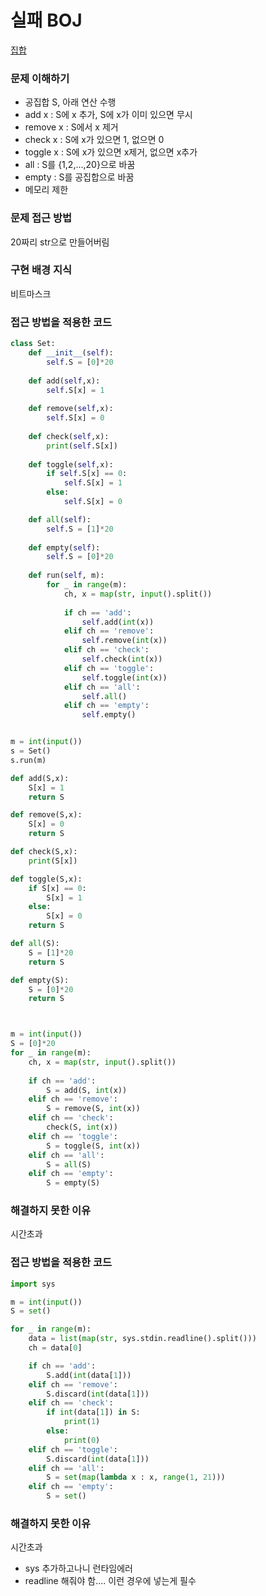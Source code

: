 # 실패 BOJ
[집합](https://www.acmicpc.net/problem/11723)

### 문제 이해하기
- 공집합 S, 아래 연산 수행
- add x : S에 x 추가, S에 x가 이미 있으면 무시
- remove x : S에서 x 제거
- check x : S에 x가 있으면 1, 없으면 0
- toggle x : S에 x가 있으면 x제거, 없으면 x추가
- all : S를 {1,2,...,20}으로 바꿈
- empty : S를 공집합으로 바꿈
- 메모리 제한

### 문제 접근 방법
20짜리 str으로 만들어버림

### 구현 배경 지식
비트마스크
### 접근 방법을 적용한 코드
```python
class Set:
    def __init__(self):
        self.S = [0]*20
    
    def add(self,x):
        self.S[x] = 1
    
    def remove(self,x):
        self.S[x] = 0
    
    def check(self,x):
        print(self.S[x])
    
    def toggle(self,x):
        if self.S[x] == 0:
            self.S[x] = 1
        else:
            self.S[x] = 0

    def all(self):
        self.S = [1]*20
    
    def empty(self):
        self.S = [0]*20
    
    def run(self, m):
        for _ in range(m):
            ch, x = map(str, input().split())
            
            if ch == 'add':
                self.add(int(x))
            elif ch == 'remove':
                self.remove(int(x))
            elif ch == 'check':
                self.check(int(x))
            elif ch == 'toggle':
                self.toggle(int(x))
            elif ch == 'all':
                self.all()
            elif ch == 'empty':
                self.empty()


m = int(input())
s = Set()
s.run(m)
```

```python
def add(S,x):
    S[x] = 1
    return S

def remove(S,x):
    S[x] = 0
    return S

def check(S,x):
    print(S[x])

def toggle(S,x):
    if S[x] == 0:
        S[x] = 1
    else:
        S[x] = 0
    return S

def all(S):
    S = [1]*20
    return S

def empty(S):
    S = [0]*20
    return S



m = int(input())
S = [0]*20
for _ in range(m):
    ch, x = map(str, input().split())
    
    if ch == 'add':
        S = add(S, int(x))
    elif ch == 'remove':
        S = remove(S, int(x))
    elif ch == 'check':
        check(S, int(x))
    elif ch == 'toggle':
        S = toggle(S, int(x))
    elif ch == 'all':
        S = all(S)
    elif ch == 'empty':
        S = empty(S)
```
### 해결하지 못한 이유
시간초과


### 접근 방법을 적용한 코드
```python
import sys

m = int(input())
S = set()

for _ in range(m):
    data = list(map(str, sys.stdin.readline().split()))
    ch = data[0]

    if ch == 'add':
        S.add(int(data[1]))
    elif ch == 'remove':
        S.discard(int(data[1]))
    elif ch == 'check':
        if int(data[1]) in S:
            print(1)
        else:
            print(0)
    elif ch == 'toggle':
        S.discard(int(data[1]))
    elif ch == 'all':
        S = set(map(lambda x : x, range(1, 21)))
    elif ch == 'empty':
        S = set()

```
### 해결하지 못한 이유
시간초과
- sys 추가하고나니 런타임에러
- readline 해줘야 함.... 이런 경우에 넣는게 필수 